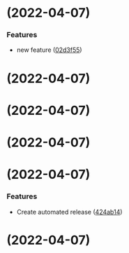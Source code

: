 # [](https://github.com/Galendii/pr-validations/compare/v0.1.3...v) (2022-04-07)


### Features

* new feature ([02d3f55](https://github.com/Galendii/pr-validations/commit/02d3f55168e4e0aa0600545c782ac8a176571aae))



# [](https://github.com/Galendii/pr-validations/compare/v0.1.2...v) (2022-04-07)



# [](https://github.com/Galendii/pr-validations/compare/v0.1.1...v) (2022-04-07)



# [](https://github.com/Galendii/pr-validations/compare/v0.1.0...v) (2022-04-07)



# [](https://github.com/Galendii/pr-validations/compare/v0.0.1...v) (2022-04-07)


### Features

* Create automated release ([424ab14](https://github.com/Galendii/pr-validations/commit/424ab14678fa7e2f5b100c010c14bb27499cb11d))



#  (2022-04-07)



